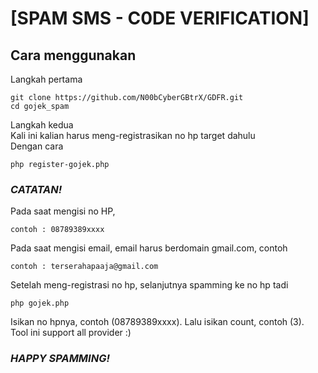 # [SPAM SMS - C0DE VERIFICATION]
## Cara menggunakan
Langkah pertama <br>
```
git clone https://github.com/N00bCyberGBtrX/GDFR.git
cd gojek_spam
```
Langkah kedua <br>
Kali ini kalian harus meng-registrasikan no hp target dahulu <br>
Dengan cara <br>
```
php register-gojek.php
```
### *CATATAN!*
Pada saat mengisi no HP,
```
contoh : 08789389xxxx
```
Pada saat mengisi email, email harus berdomain gmail.com, contoh <br>
```
contoh : terserahapaaja@gmail.com
```
Setelah meng-registrasi no hp, selanjutnya spamming ke no hp tadi <br>
```
php gojek.php
```
Isikan no hpnya, contoh (08789389xxxx). Lalu isikan count, contoh (3). <br>
Tool ini support all provider :) <br>
### *HAPPY SPAMMING!*
